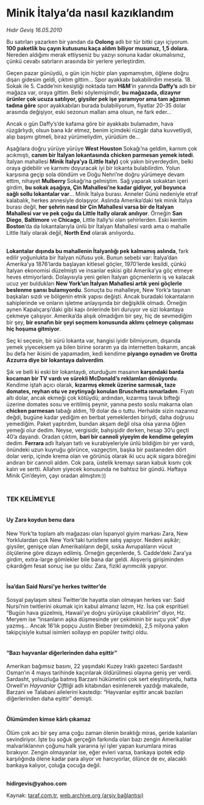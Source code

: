 # Minik İtalya’da nasıl kazıklandım

*Hıdır Geviş 16.05.2010*

<div class="yazi"><p>Bu satırları yazarken bir yandan da <b>Oolong</b> adlı bir tür bitki çayı içiyorum. <b>100 paketlik bu çayın kutusunu kaça aldım biliyor musunuz, 1,5 dolara. </b>Nereden aldığımı merak ettiyseniz bu yazıyı sonuna kadar okumalısınız, çünkü cevabı satırların arasında bir yerlere yerleştirdim.</p>
<p>Geçen pazar günüydü, o gün için hiçbir plan yapmamıştım, öğlene doğru dışarı gidesim geldi, çıktım gittim... Spor ayakkabı bakabilirdim mesela. 18. Sokak ile 5. Cadde’nin kesiştiği noktada tam <b>H&amp;M</b>’in yanında <b>Daffy’s</b> adlı bir mağaza var, oraya gittim. Belki söylemişimdir, <b>bu mağazada, dizaynır ürünler çok ucuza satılıyor, giysiler pek işe yaramıyor ama tam ağzımın tadına göre</b> spor ayakkabıları burada bulabiliyorum, fiyatlar 20-35 dolar arasında değişiyor, eski sezonun malları ama olsun, ne fark eder... </p>
<p>Ancak o gün Daffy’s’de kafama göre bir ayakkabı bulamadım, hava rüzgârlıydı, olsun bana kâr etmez, benim içimdeki rüzgâr daha kuvvetliydi, alıp başımı gitmeli, biraz yürümeliydim, yürüdüm de... </p>
<p>Aşağılara doğru yürüye yürüye <b>West Houston</b> Sokağı’na geldim, karnım çok acıkmıştı, <b>canım bir İtalyan lokantasında chicken parmesan yemek istedi</b>. İtalyan mahallesi <b>Minik İtalya’ya (Little Italy)</b> çok yakın biryerdeydim, belki oraya gidebilir ve karnımı doyuracak iyi bir lokanta bulabilirdim. Yolun karşısına geçip sola döndüm ve Doğu Nehri’ne doğru yürümeye devam ettim, nihayet <b>Mulberry </b>Sokağı’na gelmiştim. Sağ yaparak sokaktan içeri girdim, <b>bu sokak aşağıya, Çin Mahallesi’ne kadar gidiyor, yol boyunca sağlı sollu lokantalar var</b>... Minik İtalya burası. Anneler Günü nedeniyle etraf kalabalık, herkes annesiyle dolaşıyor. Aslında Amerika’daki tek minik İtalya burası değil, <b>her şehrin nasıl bir Çin Mahallesi varsa bir de İtalyan Mahallesi var ve pek çoğu da Little Itally olarak anılıyor</b>. Örneğin <b>San Diego</b>, <b>Baltimore</b> ve<b> Chicago</b>, Little Itally’si olan şehirlerden. Eski kentim <b>Boston</b>’da da lokantalarıyla ünlü bir İtalyan Mahallesi vardı ama o mahalle Little Italy olarak değil, <b>North End</b> olarak anılıyordu.</p>
<p><b><br/>Lokantalar dışında bu mahallenin İtalyanlığı pek kalmamış aslında</b>, fark edilir yoğunlukta bir İtalyan nüfusu yok. Bunun sebebi var: İtalya’dan Amerika’ya 1876’larda başlayan kitlesel göçler, 1970’lerde kesildi, çünkü İtalyan ekonomisi düzelmişti ve insanlar eskisi gibi Amerika’ya göç etmeye heves etmiyorlardı. Dolayısıyla yeni gelen İtalyan göçmenlerin iş ve kalacak ucuz yer buldukları <b>New York’un İtalyan Mahallesi artık yeni göçlerle beslenme şansı bulamıyordu</b>. Sonuçta bu mahalleye, New York’a taşınan başkaları sızdı ve bölgenin etnik yapısı değişti. Ancak buradaki lokantaların sahiplerinde ve onların işletme anlayışında bir değişiklik olmadı. Örneğin aynen Kapalıçarşı’daki gibi kapı önlerinde biri duruyor ve sizi lokantaya çekmeye çalışıyor. Amerika’da alışık olmadığım bir şey, hiç de sevmediğim bir şey, <b>bir esnafın bir şeyi seçmem konusunda aklımı çelmeye çalışması hiç hoşuma gitmiyor</b>.</p>
<p>Seç ki seçesin, bir sürü lokanta var, hangisi iyidir bilmiyorum, dışarıda yemek yiyeceksem ya bilen birine sorarım ya da internetten bakarım, ancak bu defa her ikisini de yapamadım, kedi kendime <b>piyango oynadım ve Grotta Azzurra diye bir lokantaya dalıverdim</b>. </p>
<p>Şık ve belli ki eski bir lokantaydı, oturduğum masanın <b>karşındaki barda kocaman bir TV vardı ve sürekli McDonald’s reklamları dönüyordu</b>. Kendime iştah açıcı olarak, <b>kızarmış ekmek üzerine sarmısak, taze domates, reyhan otu ve zeytinyağı konulan Bruschetta ısmarladım</b>. Fiyatı altı dolar, ancak ekmeği çok kötüydü; ardından, kızarmış tavuk bifteği üzerine domates sosu ve eritilmiş peynir, yanına pesto soslu makarna olan <b>chicken parmesan</b> tabağı aldım, 19 dolar da o tuttu. Herhalde sizin nazarınız değdi, bugüne kadar yediğim en berbat yemeklerden biriydi, daha doğrusu yemediğim. Paket yaptırdım, bundan akşam değil olsa olsa yarına öğlen yemeği olur dedim. Neyse, vergisidir, bahşişidir derken, hesap 30’u geçti 40’a dayandı. Oradan çıktım, <b>bari bir cannoli yiyeyim de kendime geleyim</b> dedim. <b>Ferrara </b>adlı İtalyan tatlı ve kurabiyeleriyle ünlü bildiğim bir yer vardı, önündeki uzun kuyruğu görünce, vazgeçtim, başka bir pastaneden dört dolar verip, içinde krema olan ve görünüş olarak iki ucu açık sigara böreğini andıran bir cannoli aldım. Cok para, üstelik kremayı saran kabuk kısmı çok kalın ve sertti. Allahım yiyecek konusunda ne bahtsız bir gündü. Haftaya Minik Çin’deyim, çayı oradan almıştım:))</p>
<h3><br/>TEK KELİMEYLE</h3>
<h4><br/>Uy Zara koydun benu dara</h4>
<p>New York’ta toplam altı mağazası olan İspanyol giyim markası Zara, New Yorklulardan çok New York’taki turistlere satış yapıyor. Nedeni aşikâr; giysiler, genişçe olan Amerikalıların değil, sıska Avrupalıların vücut ölçülerine göre dizayn edilmiş. Örneğin geçenlerde, 5. Cadde’deki Zara’ya girdim, extra-large gömlekler bile bana dar geldi. Alışveriş girişiminden çıkardığım fesat sonuç ise şu oldu: Zara, fizikî ayrımcılık yapıyor.</p>
<h4><br/>İsa’dan Said Nursi’ye herkes twitter’de</h4>
<p>Sosyal paylaşım sitesi Twitter’de hayatta olan olmayan herkes var: Said Nursi’nin twitlerini okumak için kabul almanız lazım, Hz. İsa çok espritüel: “Bugün hava güzelmiş, Hawaii’ye doğru yürüyüşe çıkabilirim” diyor, Hz. Meryem ise “insanların aşka düşmesinde yer çekiminin bir suçu yok” diye yazmış... Ancak 16’lık popçu Justin Bieber (resimdeki), 2,5 milyona yakın takipçisiyle kutsal isimleri sollayıp en popüler twitçi oldu.</p>
<h4><br/>“Bazı hayvanlar diğerlerinden daha eşittir”</h4>
<p>Amerikan bağımsız basını, 22 yaşındaki Kuzey Iraklı gazeteci Sardasht Osman’ın 4 mayıs tarihinde kaçırılarak öldürülmesi olayına geniş yer verdi. Sardasht, yolsuzluğa batmış Barzani hükümetini çok sert eleştiriyordu, hatta Orwell’ın <i>Hayvanlar Çiftliği</i> adlı kitabından esinlenerek yazdığı makalede, Barzani ve Talabani ailelerini kastedip: “Hayvanlar eşittir ancak bazıları diğerlerinden daha eşittir” demişti.</p>
<h4><br/>Ölümümden kimse kârlı çıkamaz</h4>
<p>Ölüm çok acı bir şey ama çoğu zaman ölenin bıraktığı miras, geride kalanları sevindiriyor. İşte bu soğuk gerçeğin farkında olan bazı zengin Amerikalılar malvarlıklarının çoğunu halk yararına iyi işler yapan kurumlara miras bırakıyor. Zengin olmayanlar ise, eğer evleri varsa, bankaya ipotek edip karşılığında ölene kadar para alıyor ve harcıyorlar, ölünce de ev, alacaklı bankaya kalıyor, çoluğa çocuğa değil.</p>
<p><b><br/>hidirgevis@yahoo.com</b></p></div>

Kaynak: [taraf.com.tr](m), [web.archive.org (arşiv bağlantısı)](http://web.archive.org/web/20100519115003/http://taraf.com.tr:80/hidir-gevis/makale-minik-italya-da-nasil-kaziklandim.htm)
